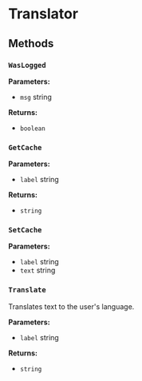 # Translator

## Methods

### `WasLogged`

**Parameters:**
- `msg` string


**Returns:**
- `boolean` 

### `GetCache`

**Parameters:**
- `label` string


**Returns:**
- `string` 

### `SetCache`

**Parameters:**
- `label` string
- `text` string



### `Translate`

Translates text to the user's language.

**Parameters:**
- `label` string


**Returns:**
- `string` 

